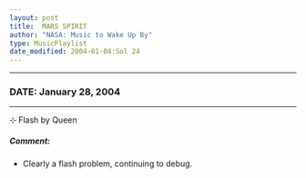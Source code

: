 ```yaml
---
layout: post
title:  MARS SPIRIT
author: "NASA: Music to Wake Up By"
type: MusicPlaylist
date_modified: 2004-01-04:Sol 24
---
```


----
### DATE: January 28, 2004
----
⊹ Flash by Queen

##### Comment:
* Clearly a flash problem, continuing to debug.
